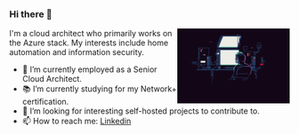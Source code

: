### Hi there 👋

<img width="40%" align="right" alt="Github" src="https://github.com/jeffstagg/jeffstagg/blob/main/room.gif" />

I'm a cloud architect who primarily works on the Azure stack. My interests include home automation and information security.

- 🔭 I’m currently employed as a Senior Cloud Architect.
- 📚 I’m currently studying for my Network+ certification.
- 👯 I’m looking for interesting self-hosted projects to contribute to. 
- 📫 How to reach me: [Linkedin](https://www.linkedin.com/in/jeffstagg)
